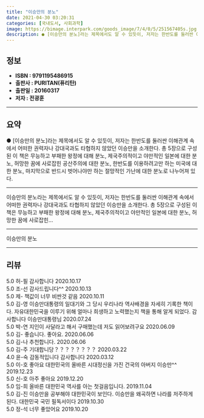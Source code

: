 ```yaml
---
title: "이승만의 분노"
date: 2021-04-30 03:20:31
categories: [국내도서, 사회과학]
image: https://bimage.interpark.com/goods_image/7/4/0/5/251567405s.jpg
description: ● [이승만의 분노]라는 제목에서도 알 수 있듯이, 저자는 한반도를 둘러싼 이해관계 속에서 어떠한 권력자나 강대국과도 타협하지 않았던 이승만을 소개한다. 총 5장으로 구성된 이 책은 무능하고 부패한 왕정에 대해 분노, 제국주의적이고 야만적인 일본에 대한 분노, 허망한 꿈에 사로잡힌 공
---
```


## **정보**

- **ISBN : 9791195486915**
- **출판사 : PURITAN(퓨리탄)**
- **출판일 : 20160317**
- **저자 : 전광훈**

------



## **요약**

●  [이승만의 분노]라는 제목에서도 알 수 있듯이, 저자는 한반도를 둘러싼 이해관계 속에서 어떠한 권력자나 강대국과도 타협하지 않았던 이승만을 소개한다. 총 5장으로 구성된 이 책은 무능하고 부패한 왕정에 대해 분노, 제국주의적이고 야만적인 일본에 대한 분노, 허망한 꿈에 사로잡힌 공산주의에 대한 분노, 한반도를 이용하려고만 하는 미국에 대한 분노, 마지막으로 반드시 벗어나야만 하는 절망적인 가난에 대한 분노로 나누어져 있다.

------

이승만의 분노라는 제목에서도 알 수 있듯이, 저자는 한반도를 둘러싼 이해관계 속에서 어떠한 권력자나 강대국과도 타협하지 않았던 이승만을 소개한다. 총 5장으로 구성된 이 책은 무능하고 부패한 왕정에 대해 분노, 제국주의적이고 야만적인 일본에 대한 분노, 허망한 꿈에 사로잡힌... 

------


이승만의 분노 

------


## **리뷰** 

5.0 허-필 감사합니다 2020.10.17 <br/>5.0 조-선 감사드립니다^^ 2020.10.13 <br/>5.0 제- 책값이 너무 비싼것 같음 2020.10.11 <br/>5.0 김-영 이승만대통령의 일대기와 그 당시 우리나라 역사배경을 자세히 기록한 책이다. 자유대한민국을 이루기 위해 얼마나 희생하고 노력했는지 책을 통해 알게 되었다. 
감사합니다 이승만대통령님  2020.07.24 <br/>5.0 박-연 지인이 사달라고 해서 구매했는데 저도 읽어보려구요 2020.06.09 <br/>5.0 김- 좋습니다. 좋아요. 2020.06.06 <br/>5.0 김-나 추천합니다. 2020.06.06 <br/>5.0 김-주 기대합니당？？？？？？？？ 2020.03.22 <br/>4.0 윤-숙 감동적입니다 감사합니다 2020.03.12 <br/>5.0 이-호 좋아요
대한민국의 올바른 시대정신을 가진 건국의 아버지 이승만^^ 2019.12.23 <br/>5.0 신-호 아주 좋아요 2019.12.20 <br/>5.0 임-희 올바른 대한민국 역사를 아는 첫걸음입니다. 2019.11.04 <br/>5.0 김-진 이승만을 공부해야 대한민국이 보인다. 이승만을 왜곡하면 나라를 저주하게 된다. 대한민국 국민 필독서이다 2019.10.30 <br/>5.0 정-석 너무 좋았어요 2019.10.20 <br/>